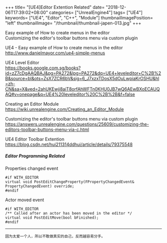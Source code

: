 +++
title= "[UE4]Editor Extention Related"
date= "2018-12-06T17:39:02+08:00"
categories= ["UnrealEngine4"]
tags= ["UE4"]
keywords= ["UE4", "Editor", "C++", "Module"]
thumbnailImagePosition= "left"
thumbnailImage= "/thumbnail/thumbnail-japen-013.jpg"
+++

Easy example of How to create menus in the editor  
Customizing the editor's toolbar buttons menu via custom plugin  

<!--more-->

UE4 - Easy example of How to create menus in the editor  
http://www.danielmayor.com/ue4-simple-menus

UE4 Level Editor  
https://books.google.com.sg/books?id=zZ7cDgAAQBAJ&pg=PA272&lpg=PA272&dq=UE4+leveleditor+C%2B%2B&source=bl&ots=ZsX7ZCR6bV&sig=6_J7xzxTDosX5dOuLwpiaKrOSHU&hl=zh-CN&sa=X&ved=2ahUKEwji8aiT8orfAhWFTn0KHU0JB7wQ6AEwBXoECAUQAQ#v=onepage&q=UE4%20leveleditor%20C%2B%2B&f=false

Creating an Editor Module  
https://wiki.unrealengine.com/Creating_an_Editor_Module

Customizing the editor's toolbar buttons menu via custom plugin  
https://answers.unrealengine.com/questions/25609/customizing-the-editors-toolbar-buttons-menu-via-c.html

UE4 Editor Toolbar Extention  
https://blog.csdn.net/hui211314ddhui/article/details/79375548

##### Editor Programming Related

Properties changed event

	#if WITH_EDITOR
	virtual void PostEditChangeProperty(FPropertyChangedEvent& PropertyChangedEvent) override;
	#endif

Actor moved event

	#if WITH_EDITOR
	/** Called after an actor has been moved in the editor */
	virtual void PostEditMove(bool bFinished);
	#endif

***
`因为太爱一个人，所以不敢做真实的自己，反而越容易分手。`
